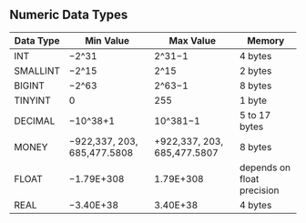 ## Numeric Data Types

| Data Type |Min Value | Max Value | Memory |	
| --------- | ------- | -------- | -------- | 
| INT	| −2^31 | 2^31−1 |	4 bytes |
| SMALLINT  | −2^15	| 2^15	| 2 bytes |
| BIGINT	| −2^63	| 2^63−1| 8 bytes |
| TINYINT	| 0	| 255 |	1 byte |
| DECIMAL |−10^38+1|10^381−1|5 to 17 bytes|
| MONEY | −922,337, 203, 685,477.5808|+922,337, 203, 685,477.5807| 8 bytes|
| FLOAT | −1.79E+308| 1.79E+308 | depends on float precision |
| REAL | −3.40E+38 | 3.40E+38 | 4 bytes |




